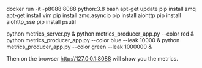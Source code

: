 docker run -it -p8088:8088 python:3.8 bash
apt-get update
pip install zmq
apt-get install vim
pip install zmq.asyncio
pip install aiohttp
pip install aiohttp_sse
pip install psutil

python metrics_server.py &
python metrics_producer_app.py --color red & 
python metrics_producer_app.py --color blue --leak 10000 &
python metrics_producer_app.py --color green --leak 1000000 &

Then on the browser http://127.0.0.1:8088 will show you the metrics.